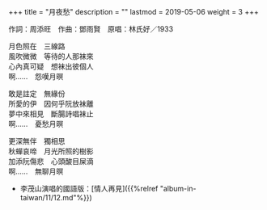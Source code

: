 +++
title = "月夜愁"
description = ""
lastmod = 2019-05-06
weight = 3
+++

作詞：周添旺　作曲：鄧雨賢　原唱：林氏好／1933

月色照在　三線路  
風吹微微　等待的人那袜來  
心內真可疑　想袜出彼個人  
啊……　怨嘆月暝  

敢是註定　無緣份  
所愛的伊　因何乎阮放袜離  
夢中來相見　斷腸詩唱袜止  
啊……　憂愁月暝  

更深無伴　獨相思  
秋蟬哀啼　月光所照的樹影  
加添阮傷悲　心頭酸目屎滴  
啊……　無聊月暝

* 李茂山演唱的國語版：[情人再見]({{%relref "album-in-taiwan/11/12.md"%}}) 


